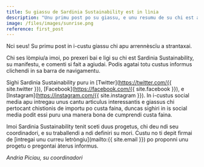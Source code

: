 ```yaml
---
title: Su giassu de Sardinia Sustainability est in lìnia
description: "Unu primu post po su giassu, e unu resumu de su chi est acuntèssiu." 
image: /files/images/sunrise.png 
reference: first_post
---
```


Nci seus! Su primu post in i-custu giassu chi apu arrennèscïu a strantaxai.

Chi ses lòmpiu/a imoi, po prexeri bai e ligi su chi est Sardinia Sustainability,
su manifestu, e comenti si fait a agiudai. Podis agatai totu custus informus
clichendi in sa barra de navigamentu.

Sighi Sardinia Sustainability puru in
[Twitter](https://twitter.com/{{ site.twitter }}),
[Facebook](https://facebook.com/{{ site.facebook }}), e
[Instagram](https://instagram.com/{{ site.instagram }}). In i-custus social
media apu intregau unus cantu artìculus interessantis e giassus chi pertocant
chistionis de importu po custa faina, duncas sighiri in is social media podit
essi puru una manera bona de cumprendi custa faina.

Imoi Sardinia Sustainability tenit sceti duus progetus, chi deu ndi seu
coordinadori, e su traballendi a ndi definiri su mori. Custu no ti depit firmai
de [intregai unu curreu letròngiu](mailto:{{ site.email }}) po
proponni unu progetu o pregontai àterus informus.

*Andria Piciau, su coordinadori*